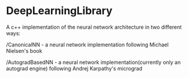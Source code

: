 # DeepLearningLibrary
A c++ implementation of the neural network architecture in two different ways:

/CanonicalNN - a neural network implementation following Michael Nielsen's book

/AutogradBasedNN - a neural network implementation(currently only an autograd engine) following Andrej Karpathy's micrograd